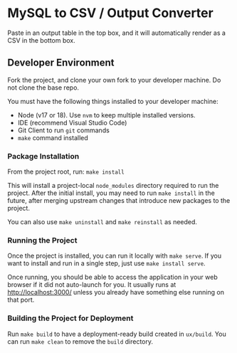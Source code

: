 # MySQL to CSV / Output Converter

Paste in an output table in the top box, and it will automatically render as a CSV in the bottom box.

## Developer Environment

Fork the project, and clone your own fork to your developer machine. Do not clone the base repo.

You must have the following things installed to your developer machine:

* Node (v17 or 18). Use `nvm` to keep multiple installed versions.
* IDE (recommend Visual Studio Code)
* Git Client to run `git` commands
* `make` command installed

### Package Installation

From the project root, run: `make install`

This will install a project-local `node_modules` directory required to run the project. After the initial install, you may need to run `make install` in the future, after merging upstream changes that introduce new packages to the project.

You can also use `make uninstall` and `make reinstall` as needed.

### Running the Project

Once the project is installed, you can run it locally with `make serve`. If you want to install and run in a single step, just use `make install serve`.

Once running, you should be able to access the application in your web browser if it did not auto-launch for you. It usually runs at <http://localhost:3000/> unless you already have something else running on that port.

### Building the Project for Deployment

Run `make build` to have a deployment-ready build created in `ux/build`. You can run `make clean` to remove the `build` directory.
